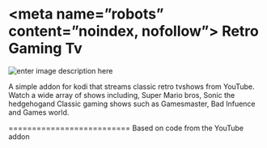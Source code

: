<meta name=”robots” content=”noindex, nofollow”>
Retro Gaming Tv
==========================
![enter image description here](https://github.com/lefty420/plugin.video.retrotv/blob/master/icon.png)

A simple addon for kodi that streams classic retro tvshows from YouTube. Watch a wide array of shows including, Super Mario bros, Sonic the hedgehogand Classic gaming shows such as Gamesmaster, Bad Infuence and Games world.

==========================
Based on code from the YouTube addon


